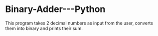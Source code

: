 # Binary-Adder---Python
This program takes 2 decimal numbers as input from the user, converts them into binary and prints their sum.
